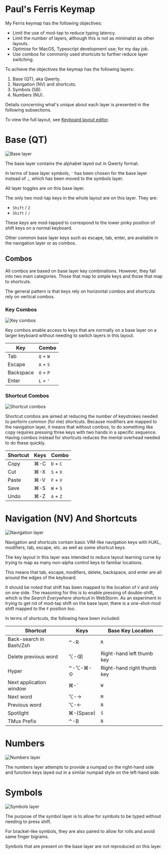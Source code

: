 # Paul's Ferris Keymap

My Ferris keymap has the following objectives:

- Limit the use of mod-tap to reduce typing latency.
- Limit the number of layers, although this is not as minimalist as other layouts.
- Optimise for MacOS, Typescript development use; for my day job.
- Use combos for commonly used shortcuts to further reduce layer switching.

To achieve the objectives the keymap has the following layers:

1. Base (QT), aka Qwerty.
1. Navigation (NV) and shortcuts.
1. Symbols (SB).
1. Numbers (NU).

Details concerning what's unique about each layer is presented in the following
subsections.

To view the full layout, see [Keyboard layout editor](http://www.keyboard-layout-editor.com/#/gists/cb5daf091e88d37b1c169cd36d01ae9c).

# Base (QT)

![Base layer](https://i.imgur.com/ZiZ5upv.png)
 
 The base layer contains the alphabet layed out in Qwerty format.

 In terms of base layer symbols, `'` has been chosen for the base layer instead
 of `;`, which has been moved to the symbols layer.

 All layer toggles are on this base layer.

 The only two mod-tap keys in the whole layout are on this layer. They are:

 - `Shift` / `Z`
 - `Shift` / `/`

These keys are mod-tapped to correspond to the lower pinky position of shift
keys on a normal keyboard.

Other common base layer keys such as escape, tab, enter, are available in the
navigation layer or as combos.

 ## Combos

All combos are based on base layer key combinations. However, they fall into two
main categories. Those that map to simple keys and those that map to shortcuts.

The general pattern is that keys rely on horizontal combos and shortcuts rely on
vertical combos.

### Key Combos

![Key combos](https://i.imgur.com/449LcPG.png)

Key combos enable access to keys that are normally on a base layer on a larger
keyboard without needing to switch layers in this layout.

|Key|Combo|
|---|---|
|Tab|`Q` + `W`|
|Escape|`A` + `S`|
|Backspace|`O` + `P`|
|Enter|`L` + `'`|

### Shortcut Combos

![Shortcut combos](https://i.imgur.com/RNzVIEi.png)

Shortcut combos are aimed at reducing the number of keystrokes needed to perform
common (for me) shortcuts. Because modifiers are mapped to the navigation layer,
it means that without combos, to do something like copy requires pressing three
keys with two hands in a specific sequence. Having combos instead for shortcuts
reduces the mental overhead needed to do these quickly.

|Shortcut|Keys|Combo|
|---|---|---|
|Copy|⌘-C|`D` + `C`|
|Cut|⌘-X|`S` + `X`|
|Paste|⌘-V|`F` + `V`|
|Save|⌘-S|`W` + `S`|
|Undo|⌘-Z|`A` + `Z`|

# Navigation (NV) And Shortcuts

![Navigation layer](https://i.imgur.com/U5ZuX4t.png)

Navigation and shortcuts contain basic VIM-like navigation keys with HJKL,
modifiers, tab, escape, etc. as well as some shortcut keys.

The key layout in this layer was intended to reduce layout learning curve by
trying to map as many non-alpha control keys to familiar locations.

This means that tab, escape, modifiers, delete, backspace, and enter are all
around the edges of the keyboard.

It should be noted that shift has been mapped to the location of `V` and only on
one side. The reasoning for this is to enable pressing of double-shift, which is
the *Search Everywhere* shortcut in WebStorm. As an experiment in trying to get
rid of mod-tap shift on the base layer, there is a one-shot-mod shift mapped to
the `F` position too.

In terms of shortcuts, the following have been included:

|Shortcut|Keys|Base Key Location|
|---|---|---|
|Back-search in Bash/Zsh|⌃-R|`R`|
|Delete previous word|⌥-⌫|Right-hand left thumb key|
|Hyper|⌃-⌥-⌘-⇧|Right-hand right thumb key|
|Next application window|⌘-\`|`W`|
|Next word|⌥-→|`M`|
|Previous word|⌥-←|`N`|
|Spotlight|⌘-(Space)|`S`|
|TMux Prefix|⌃-B|`B`|

# Numbers

![Numbers layer](https://i.imgur.com/fhwRQ8z.png)

The numbers layer attempts to provide a numpad on the right-hand side and
function keys layed out in a similar numpad style on the left-hand side. 

# Symbols

![Symbols layer](https://i.imgur.com/PgJMAW2.png)

The purpose of the symbol layer is to allow for symbols to be typed without
needing to press shift.

For bracket-like symbols, they are also paired to allow for rolls and avoid same
finger bigrams.

Symbols that are present on the base layer are not reproduced on this layer.
